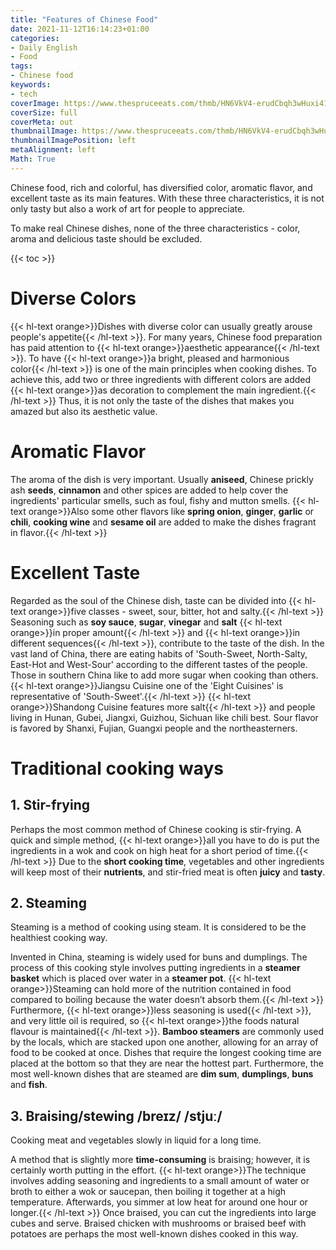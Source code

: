```yaml
---
title: "Features of Chinese Food"
date: 2021-11-12T16:14:23+01:00
categories:
- Daily English
- Food
tags:
- Chinese food
keywords:
- tech
coverImage: https://www.thespruceeats.com/thmb/HN6VkV4-erudCbqh3wHuxi414xE=/1885x1414/smart/filters:no_upscale()/GettyImages-545285962-5ad89accae9ab800380ec5a2.jpg
coverSize: full
coverMeta: out
thumbnailImage: https://www.thespruceeats.com/thmb/HN6VkV4-erudCbqh3wHuxi414xE=/1885x1414/smart/filters:no_upscale()/GettyImages-545285962-5ad89accae9ab800380ec5a2.jpg
thumbnailImagePosition: left
metaAlignment: left
Math: True
---
```

Chinese food, rich and colorful, has diversified color, aromatic flavor, and excellent taste as its main features. With these three characteristics, it is not only tasty but also a work of art for people to appreciate.
<!--more-->
To make real Chinese dishes, none of the three characteristics - color, aroma and delicious taste should be excluded.

{{< toc >}}

# Diverse Colors

{{< hl-text orange>}}Dishes with diverse color can usually greatly arouse people's appetite{{< /hl-text >}}. For many years, Chinese food preparation has paid attention to {{< hl-text orange>}}aesthetic appearance{{< /hl-text >}}. To have {{< hl-text orange>}}a bright, pleased and harmonious color{{< /hl-text >}} is one of the main principles when cooking dishes. To achieve this, add two or three ingredients with different colors are added {{< hl-text orange>}}as decoration to complement the main ingredient.{{< /hl-text >}} Thus, it is not only the taste of the dishes that makes you amazed but also its aesthetic value.

# Aromatic Flavor

The aroma of the dish is very important. Usually **aniseed**, Chinese prickly ash **seeds**, **cinnamon** and other spices are added to help cover the ingredients' particular smells, such as foul, fishy and mutton smells. {{< hl-text orange>}}Also some other flavors like **spring onion**, **ginger**, **garlic** or **chili**, **cooking wine** and **sesame oil** are added to make the dishes fragrant in flavor.{{< /hl-text >}}

# Excellent Taste

Regarded as the soul of the Chinese dish, taste can be divided into {{< hl-text orange>}}five classes - sweet, sour, bitter, hot and salty.{{< /hl-text >}} Seasoning such as **soy sauce**, **sugar**, **vinegar** and **salt** {{< hl-text orange>}}in proper amount{{< /hl-text >}} and {{< hl-text orange>}}in different sequences{{< /hl-text >}}, contribute to the taste of the dish. In the vast land of China, there are eating habits of 'South-Sweet, North-Salty, East-Hot and West-Sour' according to the different tastes of the people. Those in southern China like to add more sugar when cooking than others. {{< hl-text orange>}}Jiangsu Cuisine one of the 'Eight Cuisines' is representative of 'South-Sweet'.{{< /hl-text >}} {{< hl-text orange>}}Shandong Cuisine features more salt{{< /hl-text >}} and people living in Hunan, Gubei, Jiangxi, Guizhou, Sichuan like chili best. Sour flavor is favored by Shanxi, Fujian, Guangxi people and the northeasterners.

# Traditional cooking ways
## 1. Stir-frying

Perhaps the most common method of Chinese cooking is stir-frying. A quick and simple method, {{< hl-text orange>}}all you have to do is put the ingredients in a wok and cook on high heat for a short period of time.{{< /hl-text >}} Due to the **short cooking time**, vegetables and other ingredients will keep most of their **nutrients**, and stir-fried meat is often **juicy** and **tasty**.

## 2. Steaming
Steaming is a method of cooking using steam. It is considered to be the healthiest cooking way.

Invented in China, steaming is widely used for buns and dumplings. The process of this cooking style involves putting ingredients in a **steamer basket** which is placed over water in a **steamer pot**. {{< hl-text orange>}}Steaming can hold more of the nutrition contained in food compared to boiling because the water doesn’t absorb them.{{< /hl-text >}} Furthermore, {{< hl-text orange>}}less seasoning is used{{< /hl-text >}}, and very little oil is required, so {{< hl-text orange>}}the foods natural flavour is maintained{{< /hl-text >}}. **Bamboo steamers** are commonly used by the locals, which are stacked upon one another, allowing for an array of food to be cooked at once. Dishes that require the longest cooking time are placed at the bottom so that they are near the hottest part. Furthermore, the most well-known dishes that are steamed are **dim sum**, **dumplings**, **buns** and **fish**.

## 3. Braising/stewing /breɪz/ /stjuː/

Cooking meat and vegetables slowly in liquid for a long time.

A method that is slightly more **time-consuming** is braising; however, it is certainly worth putting in the effort. {{< hl-text orange>}}The technique involves adding seasoning and ingredients to a small amount of water or broth to either a wok or saucepan, then boiling it together at a high temperature. Afterwards, you simmer at low heat for around one hour or longer.{{< /hl-text >}} Once braised, you can cut the ingredients into large cubes and serve. Braised chicken with mushrooms or braised beef with potatoes are perhaps the most well-known dishes cooked in this way.
